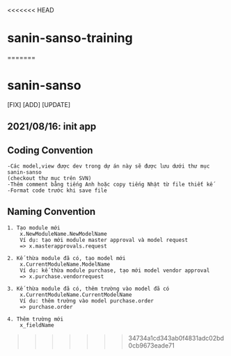 <<<<<<< HEAD
# sanin-sanso-training
=======
# sanin-sanso

[FIX] [ADD] [UPDATE]

## 2021/08/16: init app

## Coding Convention 
	-Các model,view được dev trong dự án này sẽ được lưu dưới thư mục sanin-sanso 
	(checkout thư mục trên SVN)
	-Thêm comment bằng tiếng Anh hoặc copy tiếng Nhật từ file thiết kế
	-Format code trước khi save file

## Naming Convention
	1. Tạo module mới
		x.NewModuleName.NewModelName
		Ví dụ: tạo mới module master approval và model request
		=> x.masterapprovals.request
	
	2. Kế thừa module đã có, tạo model mới
		x.CurrentModuleName.ModelName
		Ví dụ: kế thừa module purchase, tạo mới model vendor approval
		=> x.purchase.vendorrequest
	
	3. Kế thừa module đã có, thêm trường vào model đã có
		x.CurrentModuleName.CurrentModelName
		Ví du: thêm trường vào model purchase.order
		=> purchase.order
	
	4. Thêm trường mới
		x_fieldName
>>>>>>> 34734a1cd343ab0f4831adc02bd0cb9673eade71
